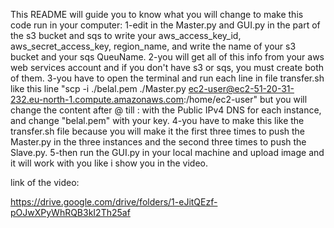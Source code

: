 This README will guide you to know what you will change to make this code run in your computer:
1-edit in the Master.py and GUI.py in the part of the s3 bucket and sqs to write your aws_access_key_id, aws_secret_access_key, region_name, and write the name of your s3 bucket and your sqs QueuName.
2-you will get all of this info from your aws web services account and if you don't have s3 or sqs, you must create both of them.
3-you have to open the terminal and run each line in file transfer.sh like this line  "scp -i ./belal.pem ./Master.py ec2-user@ec2-51-20-31-232.eu-north-1.compute.amazonaws.com:/home/ec2-user" but you will change the content after @ till : with the Public IPv4 DNS for each instance, and change "belal.pem" with your key.
4-you have to make this like the transfer.sh file because you will make it the first three times to push the Master.py in the three instances and the second three times to push the Slave.py.
5-then run the GUI.py in your local machine and upload image and it will work with you like i show you in the video.



link of the video:

https://drive.google.com/drive/folders/1-eJitQEzf-pOJwXPyWhRQB3kI2Th25af

